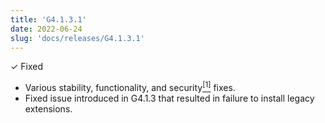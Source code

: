 ```yaml
---
title: 'G4.1.3.1'
date: 2022-06-24
slug: 'docs/releases/G4.1.3.1'
---
```


✓ Fixed

- Various stability, functionality, and security[<sup>[1]</sup>](https://www.mozilla.org/en-US/security/advisories/mfsa2022-25/) fixes.
- Fixed issue introduced in G4.1.3 that resulted in failure to install legacy extensions.
